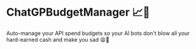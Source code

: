 # ChatGPBudgetManager 📈🤖

Auto-manage your API spend budgets so your AI bots don't blow all your hard-earned cash and make you sad 😩💸
